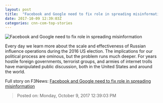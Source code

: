 ```yaml
---
layout: post
title:  "Facebook and Google need to fix role in spreading misinformation"
date: 2017-10-09 12:39:03Z
categories: cnn-com-top-stories
---
```


![Facebook and Google need to fix role in spreading misinformation](http://i2.cdn.cnn.com/cnnnext/dam/assets/170928092800-01-mark-zuckerberg-file-2017-super-tease.jpg)

Every day we learn more about the scale and effectiveness of Russian influence operations during the 2016 US election. The implications for our political process are ominous, but the problem runs much deeper. For years hostile foreign governments, terrorist groups, and armies of internet trolls have manipulated public discussion, both in the United States and around the world.


Full story on F3News: [Facebook and Google need to fix role in spreading misinformation](http://www.f3nws.com/n/gW3ByF)

> Posted on: Monday, October 9, 2017 12:39:03 PM
